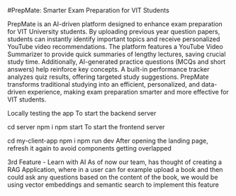 #PrepMate: Smarter Exam Preparation for VIT Students

PrepMate is an AI-driven platform designed to enhance exam preparation for VIT University students. By uploading previous year question papers, students can instantly identify important topics and receive personalized YouTube video recommendations. The platform features a YouTube Video Summarizer to provide quick summaries of lengthy lectures, saving crucial study time. Additionally, AI-generated practice questions (MCQs and short answers) help reinforce key concepts. A built-in performance tracker analyzes quiz results, offering targeted study suggestions. PrepMate transforms traditional studying into an efficient, personalized, and data-driven experience, making exam preparation smarter and more effective for VIT students.

Locally testing the app
To start the backend server

cd server
npm i
npm start
To start the frontend server

cd my-client-app
npm i
npm run dev
After opening the landing page, refresh it again to avoid components getting overlapped

3rd Feature - Learn with AI
As of now our team, has thought of creating a RAG Application, where in a user can for example upload a book and then could ask any questions based on the content of the book, we would be using vector embeddings and semantic search to implement this feature
